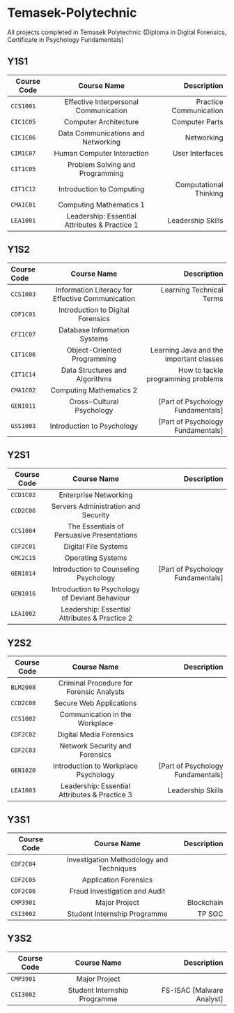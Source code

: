# Temasek-Polytechnic
All projects completed in Temasek Polytechnic (Diploma in Digital Forensics, Certificate in Psychology Fundamentals)


## Y1S1

| Course Code |                  Course Name                  |            Description |
| ----------- | :-------------------------------------------: | ---------------------: |
| `CCS1001`   |     Effective Interpersonal Communication     | Practice Communication |
| `CIC1C05`   |             Computer Architecture             |         Computer Parts |
| `CIC1C06`   |      Data Communications and Networking       |             Networking |
| `CIM1C07`   |          Human Computer Interaction           |        User Interfaces |
| `CIT1C05`   |        Problem Solving and Programming        |                        |
| `CIT1C12`   |           Introduction to Computing           | Computational Thinking |
| `CMA1C01`   |            Computing Mathematics 1            |                        |
| `LEA1001`   | Leadership: Essential Attributes & Practice 1 |      Leadership Skills |



## Y1S2

| Course Code |                   Course Name                    |                             Description |
| :---------- | :----------------------------------------------: | --------------------------------------: |
| `CCS1003`   | Information Literacy for Effective Communication |                Learning Technical Terms |
| `CDF1C01`   |        Introduction to Digital Forensics         |                                         |
| `CFI1C07`   |           Database Information Systems           |                                         |
| `CIT1C06`   |           Object-Oriented Programming            | Learning Java and the important classes |
| `CIT1C14`   |          Data Structures and Algorithms          |      How to tackle programming problems |
| `CMA1C02`   |             Computing Mathematics 2              |                                         |
| `GEN1011`   |            Cross-Cultural Psychology             |       [Part of Psychology Fundamentals] |
| `GSS1003`   |            Introduction to Psychology            |       [Part of Psychology Fundamentals] |



## Y2S1

| Course Code |                   Course Name                   |                       Description |
| ----------- | :---------------------------------------------: | --------------------------------: |
| `CCD1C02`   |              Enterprise Networking              |                                   |
| `CCD2C06`   |       Servers Administration and Security       |                                   |
| `CCS1004`   |   The Essentials of Persuasive Presentations    |                                   |
| `CDF2C01`   |              Digital File Systems               |                                   |
| `CMC2C15`   |                Operating Systems                |                                   |
| `GEN1014`   |      Introduction to Counseling Psychology      | [Part of Psychology Fundamentals] |
| `GEN1016`   | Introduction to Psychology of Deviant Behaviour |                                   |
| `LEA1002`   |  Leadership: Essential Attributes & Practice 2  |                                   |



## Y2S2

| Course Code |                  Course Name                  |                       Description |
| ----------- | :-------------------------------------------: | --------------------------------: |
| `BLM2008`   |   Criminal Procedure for Forensic Analysts    |                                   |
| `CCD2C08`   |            Secure Web Applications            |                                   |
| `CCS1002`   |        Communication in the Workplace         |                                   |
| `CDF2C02`   |            Digital Media Forensics            |                                   |
| `CDF2C03`   |        Network Security and Forensics         |                                   |
| `GEN1020`   |     Introduction to Workplace Psychology      | [Part of Psychology Fundamentals] |
| `LEA1003`   | Leadership: Essential Attributes & Practice 3 |                 Leadership Skills |



## Y3S1

| Course Code |               Course Name                | Description |
| ----------- | :--------------------------------------: | ----------: |
| `CDF2C04`   | Investigation Methodology and Techniques |             |
| `CDF2C05`   |          Application Forensics           |             |
| `CDF2C06`   |      Fraud Investigation and Audit       |             |
| `CMP3901`   |              Major Project               |  Blockchain |
| `CSI3002`   |       Student Internship Programme       |      TP SOC |



## Y3S2

| Course Code |         Course Name          |               Description |
| ----------- | :--------------------------: | ------------------------: |
| `CMP3901`   |        Major Project         |                           |
| `CSI3002`   | Student Internship Programme | FS-ISAC [Malware Analyst] |

